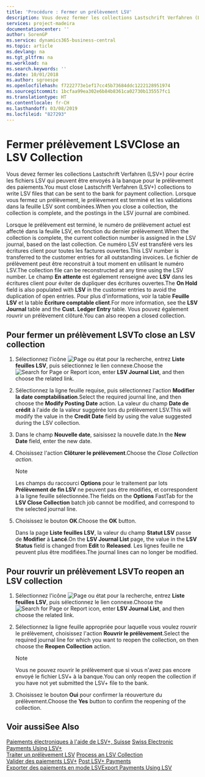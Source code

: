 ```yaml
---
title: 'Procédure : Fermer un prélèvement LSV'
description: Vous devez fermer les collections Lastschrift Verfahren (LSV+) pour écrire les fichiers LSV qui peuvent être envoyés à la banque pour le prélèvement des paiements. Lorsque vous fermez un prélèvement, le prélèvement est terminé et les validations dans la feuille LSV sont combinées.
services: project-madeira
documentationcenter: ''
author: SorenGP
ms.service: dynamics365-business-central
ms.topic: article
ms.devlang: na
ms.tgt_pltfrm: na
ms.workload: na
ms.search.keywords: ''
ms.date: 10/01/2018
ms.author: sgroespe
ms.openlocfilehash: f7222773e1ef17cc45b73684ddc1222128951974
ms.sourcegitcommit: 1bcfaa99ea302e6b84b8361ca02730b135557fc1
ms.translationtype: HT
ms.contentlocale: fr-CH
ms.lasthandoff: 03/08/2019
ms.locfileid: "827293"
---
```

# <a name="close-an-lsv-collection"></a><span data-ttu-id="b5229-104">Fermer prélèvement LSV</span><span class="sxs-lookup"><span data-stu-id="b5229-104">Close an LSV Collection</span></span>
<span data-ttu-id="b5229-105">Vous devez fermer les collections Lastschrift Verfahren (LSV+) pour écrire les fichiers LSV qui peuvent être envoyés à la banque pour le prélèvement des paiements.</span><span class="sxs-lookup"><span data-stu-id="b5229-105">You must close Lastschrift Verfahren (LSV+) collections to write LSV files that can be sent to the bank for payment collection.</span></span> <span data-ttu-id="b5229-106">Lorsque vous fermez un prélèvement, le prélèvement est terminé et les validations dans la feuille LSV sont combinées.</span><span class="sxs-lookup"><span data-stu-id="b5229-106">When you close a collection, the collection is complete, and the postings in the LSV journal are combined.</span></span>  

<span data-ttu-id="b5229-107">Lorsque le prélèvement est terminé, le numéro de prélèvement actuel est affecté dans la feuille LSV, en fonction du dernier prélèvement.</span><span class="sxs-lookup"><span data-stu-id="b5229-107">When the collection is complete, the current collection number is assigned in the LSV journal, based on the last collection.</span></span> <span data-ttu-id="b5229-108">Ce numéro LSV est transféré vers les écritures client pour toutes les factures ouvertes.</span><span class="sxs-lookup"><span data-stu-id="b5229-108">This LSV number is transferred to the customer entries for all outstanding invoices.</span></span> <span data-ttu-id="b5229-109">Le fichier de prélèvement peut être reconstruit à tout moment en utilisant le numéro LSV.</span><span class="sxs-lookup"><span data-stu-id="b5229-109">The collection file can be reconstructed at any time using the LSV number.</span></span> <span data-ttu-id="b5229-110">Le champ **En attente** est également renseigné avec **LSV** dans les écritures client pour éviter de dupliquer des écritures ouvertes.</span><span class="sxs-lookup"><span data-stu-id="b5229-110">The **On Hold** field is also populated with **LSV** in the customer entries to avoid the duplication of open entries.</span></span> <span data-ttu-id="b5229-111">Pour plus d'informations, voir la table **Feuille LSV** et la table **Écriture comptable client**.</span><span class="sxs-lookup"><span data-stu-id="b5229-111">For more information, see the **LSV Journal** table and the **Cust. Ledger Entry** table.</span></span> <span data-ttu-id="b5229-112">Vous pouvez également rouvrir un prélèvement clôturé.</span><span class="sxs-lookup"><span data-stu-id="b5229-112">You can also reopen a closed collection.</span></span>  

## <a name="to-close-an-lsv-collection"></a><span data-ttu-id="b5229-113">Pour fermer un prélèvement LSV</span><span class="sxs-lookup"><span data-stu-id="b5229-113">To close an LSV collection</span></span>  

1.  <span data-ttu-id="b5229-114">Sélectionnez l'icône ![Page ou état pour la recherche](../../media/ui-search/search_small.png "icône Page ou état pour la recherche"), entrez **Liste feuilles LSV**, puis sélectionnez le lien connexe.</span><span class="sxs-lookup"><span data-stu-id="b5229-114">Choose the ![Search for Page or Report](../../media/ui-search/search_small.png "Search for Page or Report icon") icon, enter **LSV Journal List**, and then choose the related link.</span></span>  
2.  <span data-ttu-id="b5229-115">Sélectionnez la ligne feuille requise, puis sélectionnez l'action **Modifier la date comptabilisation**.</span><span class="sxs-lookup"><span data-stu-id="b5229-115">Select the required journal line, and then choose the **Modify Posting Date** action.</span></span> <span data-ttu-id="b5229-116">La valeur du champ **Date de crédit** à l'aide de la valeur suggérée lors du prélèvement LSV.</span><span class="sxs-lookup"><span data-stu-id="b5229-116">This will modify the value in the **Credit Date** field by using the value suggested during the LSV collection.</span></span>  
3.  <span data-ttu-id="b5229-117">Dans le champ **Nouvelle date**, saisissez la nouvelle date.</span><span class="sxs-lookup"><span data-stu-id="b5229-117">In the **New Date** field, enter the new date.</span></span>  
4.  <span data-ttu-id="b5229-118">Choisissez l'action **Clôturer le prélèvement**.</span><span class="sxs-lookup"><span data-stu-id="b5229-118">Choose the **Close Collection* action*.</span></span>  

    > [!NOTE]  
    >  <span data-ttu-id="b5229-119">Les champs du raccourci **Options** pour le traitement par lots **Prélèvement de fin LSV** ne peuvent pas être modifiés, et correspondent à la ligne feuille sélectionnée.</span><span class="sxs-lookup"><span data-stu-id="b5229-119">The fields on the **Options** FastTab for the **LSV Close Collection** batch job cannot be modified, and correspond to the selected journal line.</span></span>  

5.  <span data-ttu-id="b5229-120">Choisissez le bouton **OK**.</span><span class="sxs-lookup"><span data-stu-id="b5229-120">Choose the **OK** button.</span></span>  

    <span data-ttu-id="b5229-121">Dans la page **Liste feuilles LSV**, la valeur du champ **Statut LSV** passe de **Modifier** à **Lancé**.</span><span class="sxs-lookup"><span data-stu-id="b5229-121">On the **LSV Journal List** page, the value in the **LSV Status** field is changed from **Edit** to **Released**.</span></span> <span data-ttu-id="b5229-122">Les lignes feuille ne peuvent plus être modifiées.</span><span class="sxs-lookup"><span data-stu-id="b5229-122">The journal lines can no longer be modified.</span></span>  

## <a name="to-reopen-an-lsv-collection"></a><span data-ttu-id="b5229-123">Pour rouvrir un prélèvement LSV</span><span class="sxs-lookup"><span data-stu-id="b5229-123">To reopen an LSV collection</span></span>  

1.  <span data-ttu-id="b5229-124">Sélectionnez l'icône ![Page ou état pour la recherche](../../media/ui-search/search_small.png "icône Page ou état pour la recherche"), entrez **Liste feuilles LSV**, puis sélectionnez le lien connexe.</span><span class="sxs-lookup"><span data-stu-id="b5229-124">Choose the ![Search for Page or Report](../../media/ui-search/search_small.png "Search for Page or Report icon") icon, enter **LSV Journal List**, and then choose the related link.</span></span>  
2.  <span data-ttu-id="b5229-125">Sélectionnez la ligne feuille appropriée pour laquelle vous voulez rouvrir le prélèvement, choisissez l'action **Rouvrir le prélèvement**.</span><span class="sxs-lookup"><span data-stu-id="b5229-125">Select the required journal line for which you want to reopen the collection, on then choose the **Reopen Collection** action.</span></span>  

    > [!NOTE]  
    >  <span data-ttu-id="b5229-126">Vous ne pouvez rouvrir le prélèvement que si vous n'avez pas encore envoyé le fichier LSV+ à la banque.</span><span class="sxs-lookup"><span data-stu-id="b5229-126">You can only reopen the collection if you have not yet submitted the LSV+ file to the bank.</span></span>  

3.  <span data-ttu-id="b5229-127">Choisissez le bouton **Oui** pour confirmer la réouverture du prélèvement.</span><span class="sxs-lookup"><span data-stu-id="b5229-127">Choose the **Yes** button to confirm the reopening of the collection.</span></span>  

## <a name="see-also"></a><span data-ttu-id="b5229-128">Voir aussi</span><span class="sxs-lookup"><span data-stu-id="b5229-128">See Also</span></span>  
 <span data-ttu-id="b5229-129">[Paiements électroniques à l'aide de LSV+, Suisse](swiss-electronic-payments-using-lsv-.md) </span><span class="sxs-lookup"><span data-stu-id="b5229-129">[Swiss Electronic Payments Using LSV+](swiss-electronic-payments-using-lsv-.md) </span></span>  
 <span data-ttu-id="b5229-130">[Traiter un prélèvement LSV](how-to-process-an-lsv-collection.md) </span><span class="sxs-lookup"><span data-stu-id="b5229-130">[Process an LSV Collection](how-to-process-an-lsv-collection.md) </span></span>  
 <span data-ttu-id="b5229-131">[Valider des paiements LSV+](how-to-post-lsv-payments.md) </span><span class="sxs-lookup"><span data-stu-id="b5229-131">[Post LSV+ Payments](how-to-post-lsv-payments.md) </span></span>  
 [<span data-ttu-id="b5229-132">Exporter des paiements en mode LSV</span><span class="sxs-lookup"><span data-stu-id="b5229-132">Export Payments Using LSV</span></span>](how-to-export-payments-using-lsv.md)
